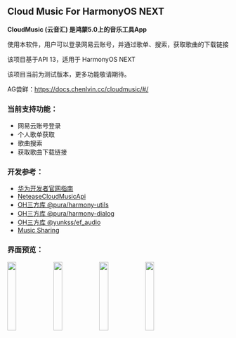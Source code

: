 ## Cloud Music For HarmonyOS NEXT

**CloudMusic (云音汇) 是鸿蒙5.0上的音乐工具App**

使用本软件，用户可以登录网易云账号，并通过歌单、搜索，获取歌曲的下载链接

该项目基于API 13，适用于 HarmonyOS NEXT

该项目当前为测试版本，更多功能敬请期待。

AG尝鲜：https://docs.chenlvin.cc/cloudmusic/#/

### 当前支持功能：

- 网易云账号登录
- 个人歌单获取
- 歌曲搜索
- 获取歌曲下载链接



### 开发参考：

- [华为开发者官网指南](https://developer.huawei.com/consumer/cn/doc/harmonyos-guides-V5/application-dev-guide-V5?catalogVersion=V5)
- [NeteaseCloudMusicApi](https://gitlab.com/Binaryify/neteasecloudmusicapi)
- [OH三方库 @pura/harmony-utils](https://ohpm.openharmony.cn/#/cn/detail/@pura%2Fharmony-utils)
- [OH三方库 @pura/harmony-dialog](https://ohpm.openharmony.cn/#/cn/detail/@pura%2Fharmony-dialog)
- [OH三方库 @yunkss/ef_audio](https://ohpm.openharmony.cn/#/cn/detail/@yunkss%2Fef_audio)
- [Music Sharing](https://github.com/Okysu/harmony-next-music-sharing)




### 界面预览：

<img src="./images/1.jpg" width="20%" />
<img src="./images/2.jpg" width="20%" />
<img src="./images/3.jpg" width="20%" />
<img src="./images/4.jpg" width="20%" />

